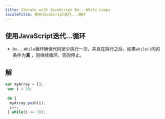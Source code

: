 ```yaml
---
title: Iterate with JavaScript Do...While Loops
localeTitle: 使用JavaScript迭代...循环
---
```

## 使用JavaScript迭代...循环

*   `Do...While`循环确保代码至少执行一次，并且在执行之后，如果`while()`内的条件为**真** ，则继续循环，否则停止。

## 解

```javascript
var myArray = []; 
 var i = 10; 
 
 do { 
  myArray.push(i); 
  i++; 
 } while(i <= 10); 

```